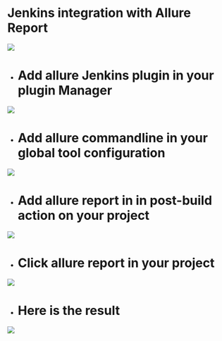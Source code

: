 # Jenkins integration with Allure Report

![](https://i.imgur.com/VYHblnM.png)


* # Add allure Jenkins plugin in your plugin Manager

![](https://i.imgur.com/wOHXMu6.png)


* # Add allure commandline in your global tool configuration

![](https://i.imgur.com/wLQd7on.png)

* # Add allure report in in post-build action on your project

![](https://i.imgur.com/wlYB1mm.png)

* # Click allure report in your project 

![](https://i.imgur.com/THH1zsg.png)



* # Here is the result

![](https://i.imgur.com/xIdm5zE.png)
